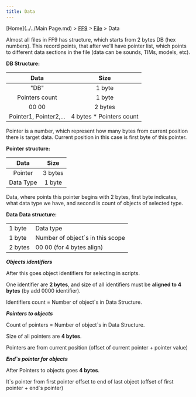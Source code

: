 ```yaml
---
title: Data
---
```


[Home](../../Main Page.md) > [FF9](../../FF9.md) > [File](../File.md) > Data

Almost all files in FF9 has structure, which starts from 2 bytes DB (hex numbers). This record points, that after we'll have pointer list, which points to different data sections in the file (data can be sounds, TIMs, models, etc).

**DB Structure:**

|          Data          |           Size            |
|:----------------------:|:-------------------------:|
|          "DB"          |          1 byte           |
|     Pointers count     |          1 byte           |
|         00 00          |          2 bytes          |
| Pointer1, Pointer2,... | 4 bytes \* Pointers count |

Pointer is a number, which represent how many bytes from current position there is target data. Current position in this case is first byte of this pointer.

**Pointer structure:**

|   Data    |  Size   |
|:---------:|:-------:|
|  Pointer  | 3 bytes |
| Data Type | 1 byte  |

Data, where points this pointer begins with 2 bytes, first byte indicates, what data type we have, and second is count of objects of selected type.

**Data** **Data structure:**

|         |                                   |
|---------|-----------------------------------|
| 1 byte  | Data type                         |
| 1 byte  | Number of object\`s in this scope |
| 2 bytes | 00 00 (for 4 bytes align)         |

***Objects identifiers***

After this goes object identifiers for selecting in scripts.

One identifier are **2 bytes**, and size of all identifiers must be **aligned to 4 bytes** (by add 0000 identifier).

Identifiers count = Number of object\`s in Data Structure.

***Pointers to objects***

Count of pointers = Number of object\`s in Data Structure.

Size of all pointers are **4 bytes**.

Pointers are from current position (offset of current pointer + pointer value)

***End\`s pointer for objects***

After Pointers to objects goes **4 bytes**.

It\`s pointer from first pointer offset to end of last object (offset of first pointer + end\`s pointer)
